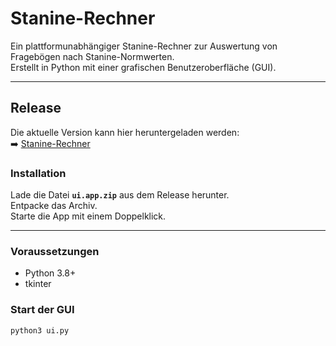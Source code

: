 # Stanine-Rechner

Ein plattformunabhängiger Stanine-Rechner zur Auswertung von Fragebögen nach Stanine-Normwerten.  
Erstellt in Python mit einer grafischen Benutzeroberfläche (GUI).

---

## Release

Die aktuelle Version kann hier heruntergeladen werden:  
➡️ [Stanine-Rechner](https://github.com/ajhcds/Stanine-Rechner/releases/latest)

### Installation

Lade die Datei **`ui.app.zip`** aus dem Release herunter.   
Entpacke das Archiv.  
Starte die App mit einem Doppelklick.

---

### Voraussetzungen

- Python 3.8+
- tkinter

### Start der GUI

```bash
python3 ui.py
